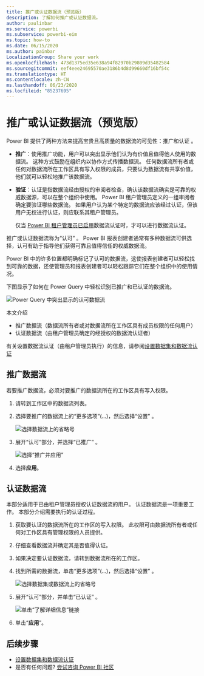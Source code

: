 ```yaml
---
title: 推广或认证数据流（预览版）
description: 了解如何推广或认证数据流。
author: paulinbar
ms.service: powerbi
ms.subservice: powerbi-eim
ms.topic: how-to
ms.date: 06/15/2020
ms.author: painbar
LocalizationGroup: Share your work
ms.openlocfilehash: 473d1375ed35e638a94f82970b29809d35482584
ms.sourcegitcommit: eef4eee24695570ae3186b4d8d99660df16bf54c
ms.translationtype: HT
ms.contentlocale: zh-CN
ms.lasthandoff: 06/23/2020
ms.locfileid: "85237695"
---
```

# <a name="promote-or-certify-dataflows-preview"></a>推广或认证数据流（预览版）

Power BI 提供了两种方法来提高宝贵且高质量的数据流的可见性：推广和认证   。

* **推广**：使用推广功能，用户可以突出显示他们认为有价值且值得他人使用的数据流。 这种方式鼓励在组织内以协作方式传播数据流。 任何数据流所有者或任何对数据流所在工作区具有写入权限的成员，只要认为数据流有共享价值，他们就可以轻松地推广该数据流。

* **验证**：认证是指数据流经由授权的审阅者检查，确认该数据流确实是可靠的权威数据源，可以在整个组织中使用。 Power BI 租户管理员定义的一组审阅者确定要验证哪些数据流。 如果用户认为某个特定的数据流应该经过认证，但该用户无权进行认证，则应联系其租户管理员。

  仅当 [Power BI 租户管理员已启用](../admin/service-admin-setup-certification.md)数据流认证时，才可以进行数据流认证。

推广或认证数据流称为“认可”  。 Power BI 报表创建者通常有多种数据流可供选择，认可有助于指导他们获得可靠且值得信任的权威数据流。

Power BI 中的许多位置都明确标记了认可的数据流，这使报表创建者可以轻松找到可靠的数据，还使管理员和报表创建者可以轻松跟踪它们在整个组织中的使用情况。

下图显示了如何在 Power Query 中轻松识别已推广和已认证的数据流。

![Power Query 中突出显示的认可数据流](media/service-dataflows-promote-certify/powerbi-dataflow-endorsement-power-query.png)

本文介绍
* 推广数据流（数据流所有者或对数据流所在工作区具有成员权限的任何用户）
* 认证数据流（由租户管理员确定的经授权的数据流认证者）

有关设置数据流认证（由租户管理员执行）的信息，请参阅[设置数据集和数据流认证](../admin/service-admin-setup-certification.md)


## <a name="promote-a-dataflow"></a>推广数据流

若要推广数据流，必须对要推广的数据流所在的工作区具有写入权限。

1. 请转到工作区中的数据流列表。
 
1. 选择要推广的数据流上的“更多选项”(...)，然后选择“设置”   。

    ![选择数据流上的省略号](media/service-dataflows-promote-certify/power-bi-dataflow-settings.png)

1. 展开“认可”部分，并选择“已推广”  。

    ![选择“推广并应用”](media/service-dataflows-promote-certify/power-bi-dataflow-promoted-endorsement.png)

1. 选择**应用**。

## <a name="certify-a-dataflow"></a>认证数据流

本部分适用于已由租户管理员授权认证数据流的用户。 认证数据流是一项重要工作。 本部分介绍需要执行的认证过程。

1. 获取要认证的数据流所在的工作区的写入权限。 此权限可由数据流所有者或任何对工作区具有管理权限的人员提供。 

1. 仔细查看数据流并确定其是否值得认证。

1. 如果决定要认证数据流，请转到数据流所在的工作区。
 
1. 找到所需的数据流，单击“更多选项”(...)，然后选择“设置”   。

    ![选择数据集或数据流上的省略号](media/service-dataflows-promote-certify/power-bi-dataflow-settings.png)

1. 展开“认可”部分，并单击“已认证”  。 

    ![单击“了解详细信息”链接](media/service-dataflows-promote-certify/service-certify-datasets-dataflows.png)

2. 单击“**应用**”。

## <a name="next-steps"></a>后续步骤

* [设置数据集和数据流认证](../admin/service-admin-setup-certification.md)
* 是否有任何问题? [尝试咨询 Power BI 社区](https://community.powerbi.com/)